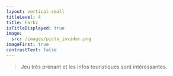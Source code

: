 ```yaml
---
layout: vertical-small
titleLevel: 4
title: Farkz
isTitleDisplayed: true
image:
  src: /images/picto_invider.png
imageFirst: true
contrastText: false
---
```

>Jeu très prenant et les Infos touristiques sont intéressantes.
